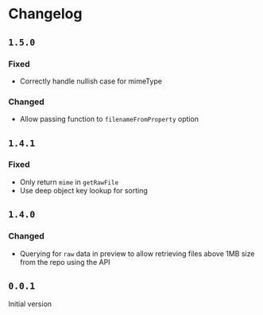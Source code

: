 # Changelog

## `1.5.0`

### Fixed
- Correctly handle nullish case for mimeType

### Changed
- Allow passing function to `filenameFromProperty` option

## `1.4.1`

### Fixed
- Only return `mime` in `getRawFile`
- Use deep object key lookup for sorting

## `1.4.0`

### Changed
- Querying for `raw` data in preview to allow retrieving files above 1MB size from the repo using the API

## `0.0.1`

Initial version
